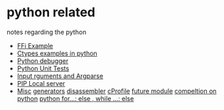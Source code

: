 python related
==========

notes regarding the python

- [FFi Example](FFI.md#python-FFI-example)
- [Ctypes examples in python](ctypes.md#Ctypes-examples-in-python)
- [Python debugger](pdb_debugger.md)
- [Python Unit Tests](unittest.md)
- [Input rguments and Argparse](param.md)
- [PIP Local server](pypiserver.md)
- [Misc](misc.md)
    [generators](misc.md#python-generators)
    [disassembler](misc.md#Python-disassembler)
    [cProfile](misc.md#using-cProfile)
    [future module](misc.md#`__future__`-module)
    [compeltion on python](misc.md#compeltion-on-python)
    [python for...: else , while ...: else](misc.md#python-for...:-else-,-while-...:-else)
    
